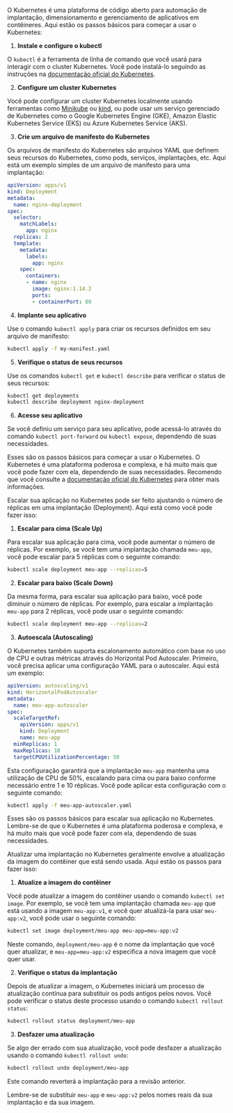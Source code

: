 O Kubernetes é uma plataforma de código aberto para automação de implantação, dimensionamento e gerenciamento de aplicativos em contêineres. Aqui estão os passos básicos para começar a usar o Kubernetes:

1. **Instale e configure o kubectl**

O `kubectl` é a ferramenta de linha de comando que você usará para interagir com o cluster Kubernetes. Você pode instalá-lo seguindo as instruções na [documentação oficial do Kubernetes](https://kubernetes.io/docs/tasks/tools/install-kubectl/).

2. **Configure um cluster Kubernetes**

Você pode configurar um cluster Kubernetes localmente usando ferramentas como [Minikube](https://minikube.sigs.k8s.io/docs/start/) ou [kind](https://kind.sigs.k8s.io/), ou pode usar um serviço gerenciado de Kubernetes como o Google Kubernetes Engine (GKE), Amazon Elastic Kubernetes Service (EKS) ou Azure Kubernetes Service (AKS).

3. **Crie um arquivo de manifesto do Kubernetes**

Os arquivos de manifesto do Kubernetes são arquivos YAML que definem seus recursos do Kubernetes, como pods, serviços, implantações, etc. Aqui está um exemplo simples de um arquivo de manifesto para uma implantação:

```yaml
apiVersion: apps/v1
kind: Deployment
metadata:
  name: nginx-deployment
spec:
  selector:
    matchLabels:
      app: nginx
  replicas: 2
  template:
    metadata:
      labels:
        app: nginx
    spec:
      containers:
      - name: nginx
        image: nginx:1.14.2
        ports:
        - containerPort: 80
```

4. **Implante seu aplicativo**

Use o comando `kubectl apply` para criar os recursos definidos em seu arquivo de manifesto:

```bash
kubectl apply -f my-manifest.yaml
```

5. **Verifique o status de seus recursos**

Use os comandos `kubectl get` e `kubectl describe` para verificar o status de seus recursos:

```bash
kubectl get deployments
kubectl describe deployment nginx-deployment
```

6. **Acesse seu aplicativo**

Se você definiu um serviço para seu aplicativo, pode acessá-lo através do comando `kubectl port-forward` ou `kubectl expose`, dependendo de suas necessidades.

Esses são os passos básicos para começar a usar o Kubernetes. O Kubernetes é uma plataforma poderosa e complexa, e há muito mais que você pode fazer com ela, dependendo de suas necessidades. Recomendo que você consulte a [documentação oficial do Kubernetes](https://kubernetes.io/docs/home/) para obter mais informações.

Escalar sua aplicação no Kubernetes pode ser feito ajustando o número de réplicas em uma implantação (Deployment). Aqui está como você pode fazer isso:

1. **Escalar para cima (Scale Up)**

Para escalar sua aplicação para cima, você pode aumentar o número de réplicas. Por exemplo, se você tem uma implantação chamada `meu-app`, você pode escalar para 5 réplicas com o seguinte comando:

```bash
kubectl scale deployment meu-app --replicas=5
```

2. **Escalar para baixo (Scale Down)**

Da mesma forma, para escalar sua aplicação para baixo, você pode diminuir o número de réplicas. Por exemplo, para escalar a implantação `meu-app` para 2 réplicas, você pode usar o seguinte comando:

```bash
kubectl scale deployment meu-app --replicas=2
```

3. **Autoescala (Autoscaling)**

O Kubernetes também suporta escalonamento automático com base no uso de CPU e outras métricas através do Horizontal Pod Autoscaler. Primeiro, você precisa aplicar uma configuração YAML para o autoscaler. Aqui está um exemplo:

```yaml
apiVersion: autoscaling/v1
kind: HorizontalPodAutoscaler
metadata:
  name: meu-app-autoscaler
spec:
  scaleTargetRef:
    apiVersion: apps/v1
    kind: Deployment
    name: meu-app
  minReplicas: 1
  maxReplicas: 10
  targetCPUUtilizationPercentage: 50
```

Esta configuração garantirá que a implantação `meu-app` mantenha uma utilização de CPU de 50%, escalando para cima ou para baixo conforme necessário entre 1 e 10 réplicas. Você pode aplicar esta configuração com o seguinte comando:

```bash
kubectl apply -f meu-app-autoscaler.yaml
```

Esses são os passos básicos para escalar sua aplicação no Kubernetes. Lembre-se de que o Kubernetes é uma plataforma poderosa e complexa, e há muito mais que você pode fazer com ela, dependendo de suas necessidades.

Atualizar uma implantação no Kubernetes geralmente envolve a atualização da imagem do contêiner que está sendo usada. Aqui estão os passos para fazer isso:

1. **Atualize a imagem do contêiner**

Você pode atualizar a imagem do contêiner usando o comando `kubectl set image`. Por exemplo, se você tem uma implantação chamada `meu-app` que está usando a imagem `meu-app:v1`, e você quer atualizá-la para usar `meu-app:v2`, você pode usar o seguinte comando:

```bash
kubectl set image deployment/meu-app meu-app=meu-app:v2
```

Neste comando, `deployment/meu-app` é o nome da implantação que você quer atualizar, e `meu-app=meu-app:v2` especifica a nova imagem que você quer usar.

2. **Verifique o status da implantação**

Depois de atualizar a imagem, o Kubernetes iniciará um processo de atualização contínua para substituir os pods antigos pelos novos. Você pode verificar o status deste processo usando o comando `kubectl rollout status`:

```bash
kubectl rollout status deployment/meu-app
```

3. **Desfazer uma atualização**

Se algo der errado com sua atualização, você pode desfazer a atualização usando o comando `kubectl rollout undo`:

```bash
kubectl rollout undo deployment/meu-app
```

Este comando reverterá a implantação para a revisão anterior.

Lembre-se de substituir `meu-app` e `meu-app:v2` pelos nomes reais da sua implantação e da sua imagem.